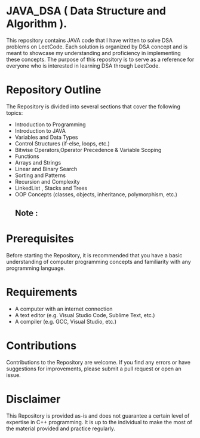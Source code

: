 # JAVA_DSA ( Data Structure and Algorithm ).

This repository contains JAVA code that I have written to solve DSA problems on LeetCode. Each solution is organized by DSA concept and is meant to showcase my understanding and proficiency in implementing these concepts. The purpose of this repository is to serve as a reference for everyone who is interested in learning DSA through LeetCode.

# Repository Outline
The Repository is divided into several sections that cover the following topics:

<ul>  
    <li>Introduction to Programming </li>
    <li>Introduction to JAVA</li>
    <li>Variables and Data Types </li>
    <li>Control Structures (if-else, loops, etc.)</li>
    <li>Bitwise Operators,Operator Precedence & Variable Scoping</li>
    <li>Functions</li>
    <li>Arrays and Strings</li>
    <li>Linear and Binary Search</li>
    <li>Sorting and Patterns</li>
    <li>Recursion and Complexity</li>
    <li>LinkedList , Stacks and Trees</li>
    <li>OOP Concepts (classes, objects, inheritance, polymorphism, etc.)</li>

## Note :
</ul> 

# Prerequisites
Before starting the Repository, it is recommended that you have a basic understanding of computer programming concepts and familiarity with any programming language.

# Requirements
<ul>
<li>A computer with an internet connection</li>
<li>A text editor (e.g. Visual Studio Code, Sublime Text, etc.)</li>
<li>A compiler (e.g. GCC, Visual Studio, etc.)</li>
</ul>


# Contributions

Contributions to the Repository are welcome. If you find any errors or have suggestions for improvements, please submit a pull request or open an issue.

# Disclaimer
This Repository is provided as-is and does not guarantee a certain level of expertise in C++ programming. It is up to the individual to make the most of the material provided and practice regularly.




